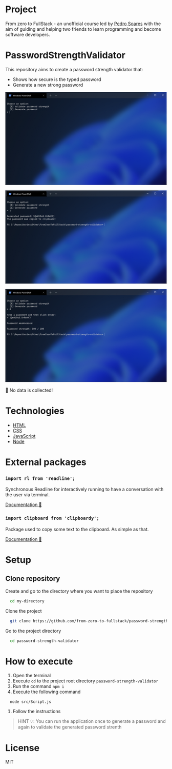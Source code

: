 # Project

From zero to FullStack - an unofficial course led by [Pedro Soares](https://github.com/pncsoares) with the aim of guiding and helping two friends to learn programming and become software developers.

# PasswordStrengthValidator

This repository aims to create a password strength validator that:
- Shows how secure is the typed password
- Generate a new strong password

![menu](./images/menu.png)

![generated password](./images/generated-password.png)

![password strength](./images/password-strength.png)

🙈 No data is collected!

# Technologies
- [HTML](https://developer.mozilla.org/en-US/docs/Web/HTML)
- [CSS](https://developer.mozilla.org/en-US/docs/Web/CSS)
- [JavaScript](https://developer.mozilla.org/en-US/docs/Web/JavaScript)
- [Node](https://nodejs.org/en/docs/)

# External packages

### `import rl from 'readline';`

Synchronous Readline for interactively running to have a conversation with the user via terminal.

[Documentation 📄](https://nodejs.org/api/readline.html)

### `import clipboard from 'clipboardy';`

Package used to copy some text to the clipboard. As simple as that.

[Documentation 📄](https://github.com/sindresorhus/clipboardy)

# Setup

## Clone repository

Create and go to the directory where you want to place the repository

```bash
  cd my-directory
```

Clone the project

```bash
  git clone https://github.com/from-zero-to-fullstack/password-strength-validator.git
```

Go to the project directory

```bash
  cd password-strength-validator
```

# How to execute

1. Open the terminal
1. Execute `cd` to the project root directory `password-strength-validator`
1. Run the command `npm i`
1. Execute the following command
```
  node src/Script.js
```
1. Follow the instructions

> HINT 💡: You can run the application once to generate a password and again to validate the generated password strenth

# License

MIT
